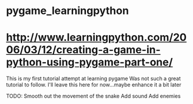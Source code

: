 # pygame_learningpython
# http://www.learningpython.com/2006/03/12/creating-a-game-in-python-using-pygame-part-one/

This is my first tutorial attempt at learning pygame
Was not such a great tutorial to follow. I'll leave this here for now...maybe enhance it a bit later

TODO:
Smooth out the movement of the snake
Add sound
Add enemies
